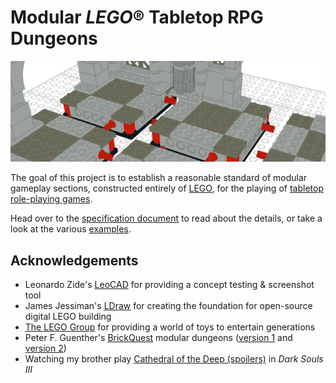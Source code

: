 # Modular *LEGO*® Tabletop RPG Dungeons

![](media/readme_header.png)

The goal of this project is to establish a reasonable standard of modular gameplay sections, constructed entirely of [LEGO](https://www.lego.com/), for the playing of [tabletop role-playing games](https://en.wikipedia.org/wiki/Tabletop_role-playing_game).

Head over to the [specification document](Specification.md) to read about the details, or take a look at the various [examples](examples/).

## Acknowledgements

* Leonardo Zide's [LeoCAD](http://www.leocad.org/) for providing a concept testing & screenshot tool
* James Jessiman's [LDraw](http://www.ldraw.org/) for creating the foundation for open-source digital LEGO building
* [The LEGO Group](https://www.lego.com/) for providing a world of toys to entertain generations
* Peter F. Guenther's [BrickQuest](http://gunth.com/brickquest/) modular dungeons ([version 1](http://gunth.com/brickquest/modules.htm) and [version 2](http://gunth.com/brickquest/newmod2/modules.htm))
* Watching my brother play [Cathedral of the Deep (spoilers)](http://darksouls3.wiki.fextralife.com/Cathedral+of+the+Deep) in *Dark Souls Ⅲ*